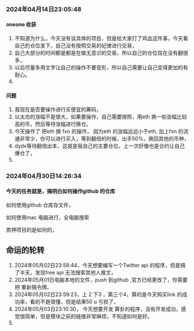 ### 2024年04月14日23:05:48

#### oneone 收获

1. 不知道为什么，今天没有谈具体的项目，但是给大家打了鸡血这件事，今天看自己的仓位发下，自己没有按照交易的纪律进行交易，
2. 自己大部分的时间都是都是在做无意识的交易，所以自己的仓位现在没有翻很多，
3. 以后尽量多用文字让自己的操作不要变形，所以自己需要让自己变得更加的有耐心。
4. 

#### 问题

1. 我现在是否要操作进行买便宜的筹码，
2. 以太坊的涨幅不是很大，如果要操作，自己需要按照，用eth  换一些涨幅比较高的币，然后等待涨幅进行换仓。
3. 今天操作了 把eth  换 fxn 的操作， 因为eth 的涨幅远远小于eth, 加上fxn 的流通非常少，你可以进行买入，等到翻倍的时候，出手50%，换回其他的币种， 
4. dydx等待翻倍出本，这就是我自己的主要仓位，上一次好像也是合约让自己爆仓了，
5. 

### 2024年04月30日14:26:34

#### 今天的任务就是，搞明白如何操作github 的仓库

如何使用github 仓库存文件，

如何使用mac 电脑进行，全电脑搜索

质押项目的是如何的，

## 命运的轮转

1. 2024年05月02日23:58:44，今天想要编写一个Twitter api  的程序，但是搞了半天，发现free api  无法搜索其他人推文，
2. 2024年05月01日电脑本地的文件，push 到github ,官方已经更改了，你需要把 重新搞令牌。
3. 2024年05月02日23:59:23，上 2 下3 ，第三个4，算的是今天购买link 的成功率，看的不是很懂，但是结果50 u 亏损了，
4. 2024年05月03日23:10:30， 今天想要开发 算卦的程序，没有开发成功，感觉很简单，但是模块之前的链接非常麻烦，不知道如何是好。
5. 
